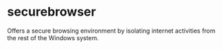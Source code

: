 # securebrowser
Offers a secure browsing environment by isolating internet activities from the rest of the Windows system.
